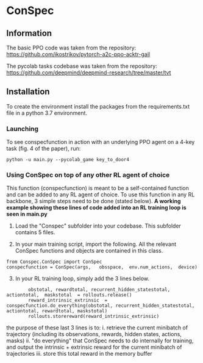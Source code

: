 


# ConSpec

## Information
The basic PPO code was taken from the repository: https://github.com/ikostrikov/pytorch-a2c-ppo-acktr-gail

The pycolab tasks codebase was taken from the repository: https://github.com/deepmind/deepmind-research/tree/master/tvt

## Installation
To create the environment install the packages from the requirements.txt file in a python 3.7 environment.



### Launching

To see conspecfunction in action with an underlying PPO agent on a 4-key task (fig. 4 of the paper), run: 
```
python -u main.py --pycolab_game key_to_door4  
```

### Using ConSpec on top of any other RL agent of choice

This function (conspecfunction) is meant to be a self-contained function and can be added to any RL agent of choice. 
To use this function in any  RL backbone, 3 simple steps need to be done (stated below). **A working example showing these lines of code added into an RL training loop is seen in main.py**


1. Load the "Conspec" subfolder into your codebase. This subfolder contains 5 files. 

2. In your main training script, import the following. All the relevant ConSpec functions and objects are contained in this class.
```
from Conspec.ConSpec import ConSpec
conspecfunction = ConSpec(args,   obsspace,  env.num_actions,  device)
```
   
3. In your RL training loop, simply add the 3 lines below.    
```
        obstotal, rewardtotal, recurrent_hidden_statestotal, actiontotal,  maskstotal  = rollouts.release()
        reward_intrinsic_extrinsic  = conspecfunction.do_everything(obstotal, recurrent_hidden_statestotal, actiontotal, rewardtotal, maskstotal)
        rollouts.storereward(reward_intrinsic_extrinsic)
```
the purpose of these last 3 lines is to: 
i. retrieve the current minibatch of trajectory (including its observations, rewards, hidden states, actions, masks)
ii. "do everything" that ConSpec needs to do internally for training, and output the intrinsic + extrinsic reward for the current minibatch of trajectories
iii. store this total reward in the memory buffer 

